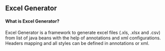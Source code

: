 Excel Generator
-------------------------------
#### What is Excel Generator? ####
Excel Generator is a framework to generate excel files (.xls, .xlsx and .csv) from list of java beans with the help of annotations and xml configurations. Headers mapping and all styles can be defined in annotations or xml.
